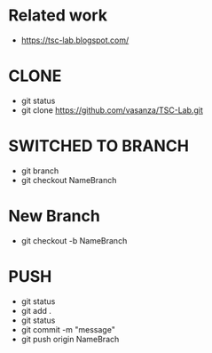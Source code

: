 # Related work
- https://tsc-lab.blogspot.com/
# CLONE
- git status
- git clone https://github.com/vasanza/TSC-Lab.git
# SWITCHED TO BRANCH
- git branch
- git checkout NameBranch
# New Branch
- git checkout -b NameBranch
# PUSH
- git status
- git add .
- git status
- git commit -m "message"
- git push origin NameBrach
